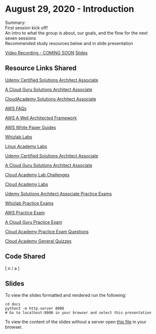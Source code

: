 # August 29, 2020 - Introduction

Summary:  
First session kick off!  
An intro to what the group is about, our goals, and the flow for the next seven sessions   
Recommended study resources below and in slide presentation   

[Video Recording - COMING SOON]()
[Slides](https://techandtutus.com/aws-certification-resources/08-29_introduction.html#1) 


## Resource Links Shared

[Udemy Certified Solutions Architect Associate](https://www.udemy.com/course/aws-certified-solutions-architect-associate-saa-c02/)

[A Cloud Guru Solutions Architect Associate](https://acloud.guru/learn/aws-certified-solutions-architect-associate)

[CloudAcademy Solutions Architect Associate](https://cloudacademy.com/learning-paths/aws-solutions-architect-associate-saa-c02-certification-preparation-954/)

[AWS FAQs](https://aws.amazon.com/faqs/)

[AWS A Well Architected Framework](https://aws.amazon.com/architecture/well-architected/?wa-lens-whitepapers.sort-by=item.additionalFields.sortDate&wa-lens-whitepapers.sort-order=desc)

[AWS White Paper Guides](https://aws.amazon.com/whitepapers/)

[Whizlab Labs](https://www.whizlabs.com/aws-solutions-architect-associate/)

[Linux Academy Labs](https://linuxacademy.com/course/aws-certified-solutions-architect-associate-level/)

[Udemy Certified Solutions Architect Associate](https://www.udemy.com/course/aws-certified-solutions-architect-associate-saa-c02/)

[A Cloud Guru Solutions Architect Associate](https://acloud.guru/learn/aws-certified-solutions-architect-associate)

[Cloud Academy Lab Challenges](https://cloudacademy.com/library/amazon-web-services/lab-challenges/)

[Cloud Academy Labs](https://cloudacademy.com/library/amazon-web-services/labs/)

[Udemy Solutions Architect Associate Practice Exams](https://www.udemy.com/course/aws-certified-solutions-architect-associate-amazon-practice-exams-saa-c02/)

[Whizlab Practice Exams](https://www.whizlabs.com/aws-solutions-architect-associate/)

[AWS Practice Exam](https://www.aws.training/certification?src=exam-prep)

[A Cloud Guru Practice Exam](https://acloud.guru/learn/aws-certified-solutions-architect-associate)

[Cloud Academy Practice Exam Questions](https://cloudacademy.com/quiz/36025/)

[Cloud Academy General Quizzes](https://cloudacademy.com/library/amazon-web-services/quizzes/)



## Code Shared

[ n / a ]

## Slides

To view the slides formatted and rendered run the following:

  ```shell
  cd docs
  python3 -m http.server 8000
  # Go to localhost:8000 in your browser and select this presentation
  ```

To view the content of the slides without a server open [this file](../../../docs/08-29_introduction.html) in your browser.
